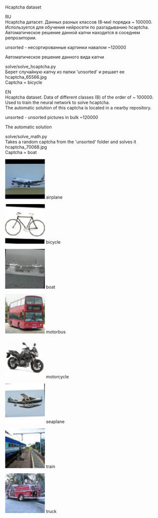 Hcaptcha dataset  

RU  
Hcaptcha датасет. Данных разных классов (8-ми) порядка ~ 100000.   
Используется для обучения нейросети по разгадыванию hcaptcha.  
Автоматическое решение данной капчи находится в соседнем репрозитории.  

unsorted - несортированные картинки навалом ~120000  

Автоматическое решение данного вида капчи  

solve/solve_hcaptcha.py  
Берет случайную капчу из папки 'unsorted' и решает ее  
hcaptcha_65566.jpg  
Captcha = bicycle   


EN  
Hcaptcha dataset. Data of different classes (8) of the order of ~ 100000.  
Used to train the neural network to solve hcaptcha.  
The automatic solution of this captcha is located in a nearby repository.  

unsorted - unsorted pictures in bulk ~120000  

The automatic solution  

solve/solve_math.py  
Takes a random captcha from the 'unsorted' folder and solves it   
hcaptcha_70068.jpg  
Captcha = boat  


![Screenshot](dataset/airplane/1.jpg)
airplane


![Screenshot](dataset/bicycle/1.jpg)
bicycle


![Screenshot](dataset/boat/1.jpg)
boat


![Screenshot](dataset/motorbus/1.jpg)
motorbus


![Screenshot](dataset/motorcycle/1.jpg)
motorcycle


![Screenshot](dataset/seaplane/1.jpg)
seaplane


![Screenshot](dataset/train/1.jpg)
train


![Screenshot](dataset/truck/1.jpg)
truck
